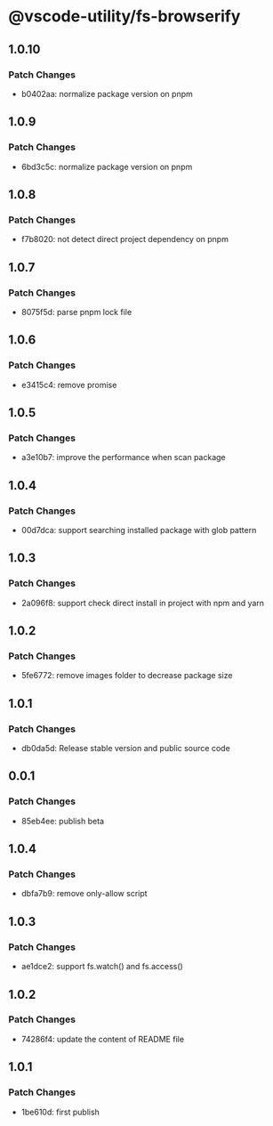 # @vscode-utility/fs-browserify

## 1.0.10

### Patch Changes

- b0402aa: normalize package version on pnpm

## 1.0.9

### Patch Changes

- 6bd3c5c: normalize package version on pnpm

## 1.0.8

### Patch Changes

- f7b8020: not detect direct project dependency on pnpm

## 1.0.7

### Patch Changes

- 8075f5d: parse pnpm lock file

## 1.0.6

### Patch Changes

- e3415c4: remove promise

## 1.0.5

### Patch Changes

- a3e10b7: improve the performance when scan package

## 1.0.4

### Patch Changes

- 00d7dca: support searching installed package with glob pattern

## 1.0.3

### Patch Changes

- 2a096f8: support check direct install in project with npm and yarn

## 1.0.2

### Patch Changes

- 5fe6772: remove images folder to decrease package size

## 1.0.1

### Patch Changes

- db0da5d: Release stable version and public source code

## 0.0.1

### Patch Changes

- 85eb4ee: publish beta

## 1.0.4

### Patch Changes

- dbfa7b9: remove only-allow script

## 1.0.3

### Patch Changes

- ae1dce2: support fs.watch() and fs.access()

## 1.0.2

### Patch Changes

- 74286f4: update the content of README file

## 1.0.1

### Patch Changes

- 1be610d: first publish
